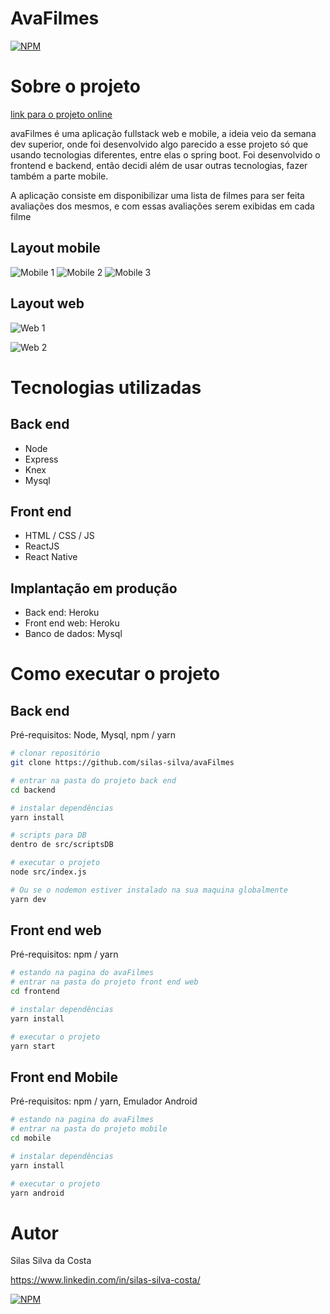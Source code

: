 # AvaFilmes
[![NPM](https://img.shields.io/npm/l/react)](https://github.com/silas-silva/avaFilmes/blob/master/LICENSE) 

# Sobre o projeto

[link para o projeto online](https://silas-silva.herokuapp.com/avaMovies)

avaFilmes é uma aplicação fullstack web e mobile, a ideia veio da semana dev superior, onde foi desenvolvido algo parecido a esse projeto só que usando tecnologias diferentes,
entre elas o spring boot. Foi desenvolvido o frontend e backend, então decidi além de usar outras tecnologias, fazer também a parte mobile.

A aplicação consiste em disponibilizar uma lista de filmes para ser feita avaliações dos mesmos, e com essas avaliações serem exibidas em cada filme
## Layout mobile
![Mobile 1](https://github.com/silas-silva/avaFilmes/blob/main/assets/img/mobile1.png) ![Mobile 2](https://github.com/silas-silva/avaFilmes/blob/main/assets/img/mobile2.png) ![Mobile 3](https://github.com/silas-silva/avaFilmes/blob/main/assets/img/mobile3.png)

## Layout web
![Web 1](https://github.com/silas-silva/avaFilmes/blob/main/assets/img/web1.png)

![Web 2](https://github.com/silas-silva/avaFilmes/blob/main/assets/img/web2.png)

# Tecnologias utilizadas
## Back end
- Node
- Express
- Knex
- Mysql
## Front end
- HTML / CSS / JS
- ReactJS
- React Native
## Implantação em produção
- Back end: Heroku
- Front end web: Heroku
- Banco de dados: Mysql
# Como executar o projeto
## Back end
Pré-requisitos: Node, Mysql, npm / yarn

```bash
# clonar repositório
git clone https://github.com/silas-silva/avaFilmes

# entrar na pasta do projeto back end
cd backend

# instalar dependências
yarn install

# scripts para DB
dentro de src/scriptsDB

# executar o projeto
node src/index.js

# Ou se o nodemon estiver instalado na sua maquina globalmente 
yarn dev

```

## Front end web
Pré-requisitos: npm / yarn

```bash
# estando na pagina do avaFilmes 
# entrar na pasta do projeto front end web
cd frontend

# instalar dependências
yarn install

# executar o projeto
yarn start
```

## Front end Mobile
Pré-requisitos: npm / yarn, Emulador Android

```bash
# estando na pagina do avaFilmes 
# entrar na pasta do projeto mobile
cd mobile

# instalar dependências
yarn install

# executar o projeto
yarn android
```

# Autor

Silas Silva da Costa

https://www.linkedin.com/in/silas-silva-costa/

[![NPM](https://img.shields.io/npm/l/react)](https://github.com/silas-silva/avaFilmes/blob/master/LICENSE) 


